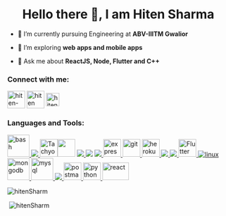 <h1 align="center">Hello there 👋, I am Hiten Sharma</h1>

- 🔭 I’m currently pursuing Engineering at **ABV-IIITM Gwalior**

- 🌱 I’m exploring **web apps and mobile apps**

- 💬 Ask me about **ReactJS, Node, Flutter and C++**

<h3 align="left">Connect with me:</h3>
<p align="left">
<a href="https://www.linkedin.com/in/hiten-sharma-775879192" target="blank"><img align="center" src="https://img.icons8.com/color/64/000000/linkedin.png" alt="hiten-sharma" height="40" width="40" /></a>
<a href="https://www.codechef.com/users/hiten_sharma" target="blank"><img align="center" src="https://i.imgur.com/yrohYlU.png" alt="hiten" height="40" width="40" /></a>
<a href="https://www.hackerrank.com/15405618m" target="blank"><img align="center" src="https://hrcdn.net/community-frontend/assets/brand/logo-new-white-green-a5cb16e0ae.svg" alt="hiten" height="30" width="30" /></a>
</p>

<h3 align="left">Languages and Tools:</h3>
<p align="left"> <a href="https://www.gnu.org/software/bash/" target="_blank"> <img src="https://img.icons8.com/plasticine/100/000000/bash.png" alt="bash" width="50" height="50"/> </a> <a href="https://getbootstrap.com" target="_blank"> <img src="https://img.icons8.com/color/48/000000/bootstrap.png"/> </a><a href="https://tachyons.io/"><img src="https://i.morioh.com/200520/6a263f32.jpg" width="40" height="40" alt="Tachyons"></img></a><a href="https://ant.design/"><img src="https://gw.alipayobjects.com/zos/rmsportal/KDpgvguMpGfqaHPjicRK.svg"  width="40" height="40"></img></a> <a href="https://www.cprogramming.com/" target="_blank"> <img src="https://img.icons8.com/color/48/000000/c-programming.png"/> <a href="https://www.w3schools.com/cpp/" target="_blank"> <img src="https://img.icons8.com/color/48/000000/c-plus-plus-logo.png"/></a> <a href="https://www.w3schools.com/css/" target="_blank"> <img src="https://img.icons8.com/color/48/000000/css3.png"/> </a> </a> <a href="https://expressjs.com" target="_blank"> <img src="https://www.vectorlogo.zone/logos/expressjs/expressjs-ar21.svg" alt="express" height="40"/> </a> </a> <a href="https://git-scm.com/" target="_blank"> <img src="https://www.vectorlogo.zone/logos/git-scm/git-scm-icon.svg" alt="git" width="40" height="40"/> </a> <a href="https://heroku.com" target="_blank"> <img src="https://www.vectorlogo.zone/logos/heroku/heroku-icon.svg" alt="heroku" width="40" height="40"/> </a> <a href="https://www.w3.org/html/" target="_blank"> <img src="https://img.icons8.com/color/48/000000/html-5.png"/> </a> <a href="https://developer.mozilla.org/en-US/docs/Web/JavaScript" target="_blank"> <img src="https://img.icons8.com/color/48/000000/javascript.png"/> </a><img src="https://cdn.iconscout.com/icon/free/png-512/flutter-2038877-1720090.png" alt="Flutter" height="40" width="40"><a href="https://flutter.dev/"> </a> <a href="https://www.linux.org/" target="_blank"> <img src="https://img.icons8.com/color/48/000000/linux.png" alt="linux"/> </a> <a href="https://www.mongodb.com/" target="_blank"> <img src="https://www.vectorlogo.zone/logos/mongodb/mongodb-icon.svg" alt="mongodb" width="50" height="50"/> </a> <a href="https://www.mysql.com/" target="_blank"> <img src="https://www.vectorlogo.zone/logos/mysql/mysql-official.svg" alt="mysql" width="50" height="50"/> </a> <a href="https://nodejs.org" target="_blank"> <img src="https://img.icons8.com/color/48/000000/nodejs.png"/> </a> <a href="https://postman.com" target="_blank"> <img src="https://www.vectorlogo.zone/logos/getpostman/getpostman-icon.svg" alt="postman" width="40" height="40"/> </a> <a href="https://www.python.org" target="_blank"> <img src="https://seeklogo.com/images/P/python-logo-A32636CAA3-seeklogo.com.png" alt="python" width="40" height="40"/> </a> <a href="https://reactjs.org/" target="_blank"> <img src="https://upload.wikimedia.org/wikipedia/commons/a/a7/React-icon.svg" alt="react" width="60" height="40"/> </a>  </p>
<div style="align-items:center">
<p><img align="left" src="https://github-readme-stats.vercel.app/api/top-langs?username=hitenSharm&show_icons=true&theme=onedark&locale=en&layout=compact" alt="hitenSharm" /></p><br/>
<p>&nbsp;<img align="center" src="https://github-readme-stats.vercel.app/api?username=hitenSharm&show_icons=true&theme=onedark&locale=en" alt="hitenSharm" /></p>
</div>
